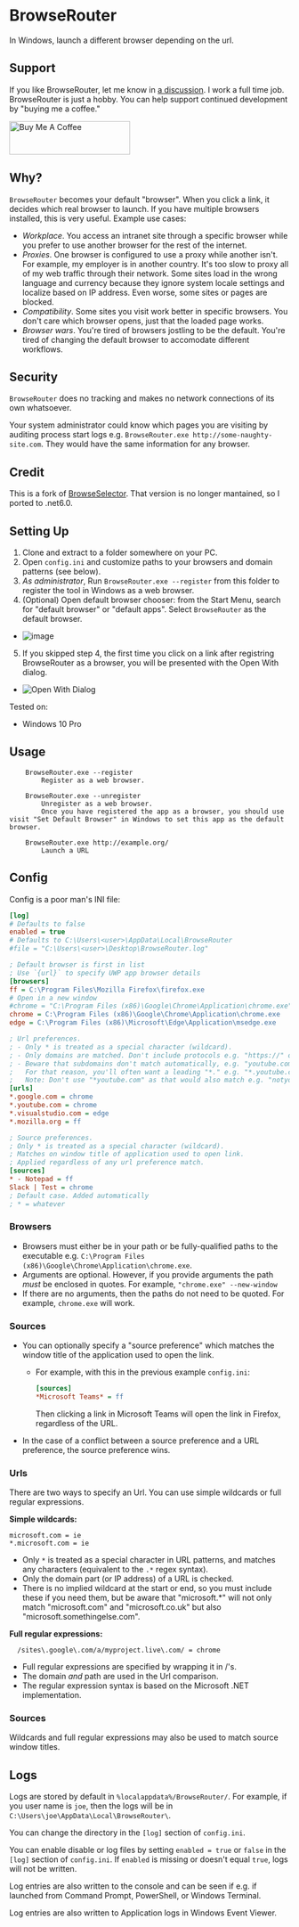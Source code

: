 # BrowseRouter 

In Windows, launch a different browser depending on the url.

## Support

If you like BrowseRouter, let me know in [a discussion](https://github.com/slater1/BrowseRouter/discussions/new?category=general). I work a full time job. BrowseRouter is just a hobby. You can help support continued development by "buying me a coffee."

<a href="https://www.buymeacoffee.com/slater1" target="_blank"><img src="https://cdn.buymeacoffee.com/buttons/v2/default-yellow.png" alt="Buy Me A Coffee" style="height: 60px !important;width: 217px !important;" ></a>

## Why?

`BrowseRouter` becomes your default "browser". When you click a link, it decides which real browser to launch. If you have multiple browsers installed, this is very useful. Example use cases:

- *Workplace*. You access an intranet site through a specific browser while you prefer to use another browser for the rest of the internet. 
- *Proxies*. One browser is configured to use a proxy while another isn't. For example, my employer is in another country. It's too slow to proxy all of my web traffic through their network. Some sites load in the wrong language and currency because they ignore system locale settings and localize based on IP address. Even worse, some sites or pages are blocked.
- *Compatibility*. Some sites you visit work better in specific browsers. You don't care which browser opens, just that the loaded page works.
- *Browser wars*. You're tired of browsers jostling to be the default. You're tired of changing the default browser to accomodate different workflows.

## Security

`BrowseRouter` does no tracking and makes no network connections of its own whatsoever. 

Your system administrator could know which pages you are visiting by auditing process start logs e.g. `BrowseRouter.exe http://some-naughty-site.com`. They would have the same information for any browser.

## Credit

This is a fork of [BrowseSelector](https://github.com/DanTup/BrowserSelector/). That version is no longer mantained, so I ported to .net6.0. 

## Setting Up

1. Clone and extract to a folder somewhere on your PC.
2. Open `config.ini` and customize paths to your browsers and domain patterns (see below).
3. *As administrator*, Run `BrowseRouter.exe --register` from this folder to register the tool in Windows as a web browser.
4. (Optional) Open default browser chooser: from the Start Menu, search for "default browser" or "default apps". Select `BrowseRouter` as the default browser.
  - ![image](https://user-images.githubusercontent.com/2089725/180062311-1393df79-7ba1-4fa8-b280-5643c0dcdd50.png)
5. If you skipped step 4, the first time you click on a link after registring BrowseRouter as a browser, you will be presented with the Open With dialog.
  - ![Open With Dialog](OpenWith.png)

Tested on:

- Windows 10 Pro

## Usage

```
    BrowseRouter.exe --register
        Register as a web browser.

    BrowseRouter.exe --unregister
        Unregister as a web browser.
        Once you have registered the app as a browser, you should use visit "Set Default Browser" in Windows to set this app as the default browser.

    BrowseRouter.exe http://example.org/
        Launch a URL
```

## Config

Config is a poor man's INI file:

```ini
[log]
# Defaults to false
enabled = true
# Defaults to C:\Users\<user>\AppData\Local\BrowseRouter
#file = "C:\Users\<user>\Desktop\BrowseRouter.log"

; Default browser is first in list
; Use `{url}` to specify UWP app browser details
[browsers]
ff = C:\Program Files\Mozilla Firefox\firefox.exe
# Open in a new window
#chrome = "C:\Program Files (x86)\Google\Chrome\Application\chrome.exe" --new-window
chrome = C:\Program Files (x86)\Google\Chrome\Application\chrome.exe
edge = C:\Program Files (x86)\Microsoft\Edge\Application\msedge.exe

; Url preferences.
; - Only * is treated as a special character (wildcard).
; - Only domains are matched. Don't include protocols e.g. "https://" or paths e.g. "/some/path?query=value"
; - Beware that subdomains don't match automatically, e.g. "youtube.com = chrome" would not launch Chrome for "www.youtube.com"
;   For that reason, you'll often want a leading "*." e.g. "*.youtube.com". 
;   Note: Don't use "*youtube.com" as that would also match e.g. "notyoutube.com".
[urls]
*.google.com = chrome
*.youtube.com = chrome
*.visualstudio.com = edge
*.mozilla.org = ff

; Source preferences.
; Only * is treated as a special character (wildcard).
; Matches on window title of application used to open link.
; Applied regardless of any url preference match.
[sources]
* - Notepad = ff
Slack | Test = chrome
; Default case. Added automatically
; * = whatever
```

### Browsers

- Browsers must either be in your path or be fully-qualified paths to the executable e.g. `C:\Program Files (x86)\Google\Chrome\Application\chrome.exe`.
- Arguments are optional. However, if you provide arguments the path _must_ be enclosed in quotes. For example, `"chrome.exe" --new-window`
- If there are no arguments, then the paths do not need to be quoted. For example, `chrome.exe` will work.

### Sources

- You can optionally specify a "source preference" which matches the window title of the application used to open the link.
  - For example, with this in the previous example `config.ini`:

    ```ini
    [sources]
    *Microsoft Teams* = ff
    ```

    Then clicking a link in Microsoft Teams will open the link in Firefox, regardless of the URL.

- In the case of a conflict between a source preference and a URL preference, the source preference wins.

### Urls

There are two ways to specify an Url. You can use simple wildcards or full regular expressions.

**Simple wildcards:**

    microsoft.com = ie
    *.microsoft.com = ie

- Only `*` is treated as a special character in URL patterns, and matches any characters (equivalent to the `.*` regex syntax).
- Only the domain part (or IP address) of a URL is checked.
- There is no implied wildcard at the start or end, so you must include these if you need them, but be aware that "microsoft.\*" will not only match "microsoft.com" and "microsoft.co.uk" but also "microsoft.somethingelse.com".

**Full regular expressions:**

```regex
  /sites\.google\.com/a/myproject.live\.com/ = chrome
```
- Full regular expressions are specified by wrapping it in /'s.
- The domain _and_ path are used in the Url comparison.
- The regular expression syntax is based on the Microsoft .NET implementation.

### Sources

Wildcards and full regular expressions may also be used to match source window titles.

## Logs

Logs are stored by default in `%localappdata%/BrowseRouter/`. For example, if you user name is `joe`, then the logs will be in `C:\Users\joe\AppData\Local\BrowseRouter\`.

You can change the directory in the `[log]` section of `config.ini`.

You can enable disable or log files by setting `enabled = true` or `false` in the `[log]` section of `config.ini`.
If `enabled` is missing or doesn't equal `true`, logs will not be written.

Log entries are also written to the console and can be seen if e.g. if launched from Command Prompt, PowerShell, or Windows Terminal.

Log entries are also written to Application logs in Windows Event Viewer.
